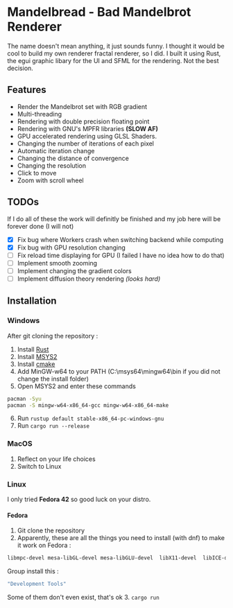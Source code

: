 # Mandelbread - Bad Mandelbrot Renderer 
The name doesn't mean anything, it just sounds funny.
I thought it would be cool to build my own renderer fractal renderer, so I did.
I built it using Rust, the egui graphic libary for the UI and SFML for the rendering.
Not the best decision.

## Features
- Render the Mandelbrot set with RGB gradient
- Multi-threading
- Rendering with double precision floating point
- Rendering with GNU's MPFR libraries **(SLOW AF)**
- GPU accelerated rendering using GLSL Shaders.
- Changing the number of iterations of each pixel
- Automatic iteration change
- Changing the distance of convergence
- Changing the resolution
- Click to move
- Zoom with scroll wheel 

## TODOs
If I do all of these the work will definitly be finished and my job here will be forever done (I will not)

 - [x] Fix bug where Workers crash when switching backend while computing
 - [x] Fix bug with GPU resolution changing
 - [ ] Fix reload time displaying for GPU (I failed I have no idea how to do that)
 - [ ] Implement smooth zooming
 - [ ] Implement changing the gradient colors
 - [ ] Implement diffusion theory rendering *(looks hard)*

## Installation 
### Windows
After git cloning the repository :
1. Install [Rust](https://www.rust-lang.org/)
2. Install [MSYS2](https://www.msys2.org/)
3. Install [cmake](https://cmake.org/download/)
4. Add MinGW-w64 to your PATH (C:\msys64\mingw64\bin if you did not change the install folder)
5. Open MSYS2 and enter these commands
```bash
pacman -Syu
pacman -S mingw-w64-x86_64-gcc mingw-w64-x86_64-make
```
6. Run `rustup default stable-x86_64-pc-windows-gnu`
7. Run `cargo run --release`

### MacOS
1. Reflect on your life choices
2. Switch to Linux

### Linux
I only tried **Fedora 42** so good luck on your distro.
#### Fedora
1. Git clone the repository
2. Apparently, these are all the things you need to install (with dnf) to make it work on Fedora :
```bash
libmpc-devel mesa-libGL-devel mesa-libGLU-devel  libX11-devel  libICE-devel  libSM-devel libxkbcommon-devel  libXaw-devel  libxcb-devel  libXpm-devel  libXt-devel libudev-devel libxkbfile-devel  libxcb-cursor-devel  libxcb-errors-devel  libxcb-ewmh-devel libxcb-icccm-devel  libxcb-image-devel  libxcb-keysyms-devel libXrandr-devel libXcursor-devel libc-devel libgcc libstdc++-devel gmp-devel mpfr-devel SFML SFML-devel
```
Group install this :
```bash
"Development Tools"
```
Some of them don't even exist, that's ok
3. `cargo run`

